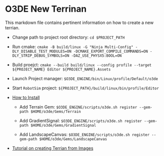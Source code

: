 # O3DE New Terrinan

This markdown file contains pertinent information on how to create a new terrian.

* Change path to project root directory: ```cd $PROJECT_PATH```

* Run cmake: ```cmake -B build/linux -G "Ninja Multi-Config" -DLY_DISABLE_TEST_MODULES=ON -DCMAKE_EXPORT_COMPILE_COMMANDS=ON -DLY_STRIP_DEBUG_SYMBOLS=ON -DAZ_USE_PHYSX5:BOOL=ON``` 

* Build proejct: ```cmake --build build/linux --config profile --target ${PROJECT_NAME} Editor ${PROJECT_NAME}.Assets```

* Launch Project manager: ```$O3DE_ENGINE/bin/Linux/profile/Default/o3de```

* Start ```RobotSim``` project: ```${PROJECT_PATH}/build/linux/bin/profile/Editor```

* [How to Install](https://www.docs.o3de.org/docs/user-guide/gems/reference/environment/terrain/)

  * Add Terrain Gem: ```$O3DE_ENGINE/scripts/o3de.sh register --gem-path $HOME/o3de/Gems/Terrain```

  * Add GradientSignal: ```$O3DE_ENGINE/scripts/o3de.sh register --gem-path $HOME/o3de/Gems/GradientSignal```

  * Add LandscapeCanvas: ```$O3DE_ENGINE/scripts/o3de.sh register --gem-path $HOME/o3de/Gems/LandscapeCanvas```

* [Tutorial on creating Terrian from Images](https://www.docs.o3de.org/docs/learning-guide/tutorials/environments/create-terrain-from-images/)